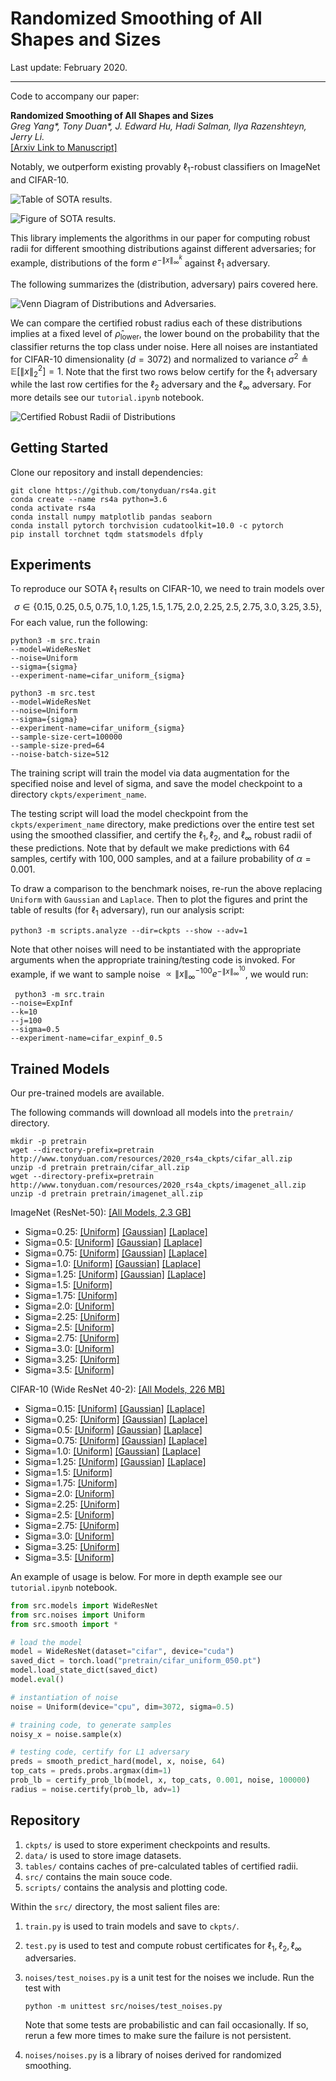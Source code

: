 # Randomized Smoothing of All Shapes and Sizes

Last update: February 2020.

---

Code to accompany our paper:

**Randomized Smoothing of All Shapes and Sizes**  
*Greg Yang\*, Tony Duan\*, J. Edward Hu, Hadi Salman, Ilya Razenshteyn, Jerry Li.*  
[[Arxiv Link to Manuscript]](https://arxiv.org/abs/2002.08118)

Notably, we outperform existing provably $\ell_1$-robust classifiers on ImageNet and CIFAR-10.

![Table of SOTA results.](svgs/table.png)

![Figure of SOTA results.](svgs/envelopes.png)

This library implements the algorithms in our paper for computing robust radii for different smoothing distributions against different adversaries; for example, distributions of the form $e^{-\|x\|_\infty^k}$ against $\ell_1$ adversary.

The following summarizes the (distribution, adversary) pairs covered here.

![Venn Diagram of Distributions and Adversaries.](svgs/DistributionVenn.png)

We can compare the certified robust radius each of these distributions implies at a fixed level of $\hat\rho_\mathrm{lower}$, the lower bound on the probability that the classifier returns the top class under noise. Here all noises are instantiated for CIFAR-10 dimensionality ($d=3072$) and normalized to variance $\sigma^2 \triangleq \mathbb{E}[\|x\|_2^2]=1$. Note that the first two rows below certify for the $\ell_1$ adversary while the last row certifies for the $\ell_2$ adversary and the $\ell_\infty$ adversary. For more details see our `tutorial.ipynb` notebook.

![Certified Robust Radii of Distributions](svgs/robust-radii.png)

## Getting Started

Clone our repository and install dependencies:

```shell
git clone https://github.com/tonyduan/rs4a.git
conda create --name rs4a python=3.6
conda activate rs4a
conda install numpy matplotlib pandas seaborn 
conda install pytorch torchvision cudatoolkit=10.0 -c pytorch
pip install torchnet tqdm statsmodels dfply
```

## Experiments

To reproduce our SOTA $\ell_1$ results on CIFAR-10, we need to train models over 
$$
\sigma \in \{0.15, 0.25, 0.5, 0.75, 1.0, 1.25, 1.5, 1.75,2.0,2.25, 2.5,2.75, 3.0,3.25,3.5\},
$$
For each value, run the following:

```shell
python3 -m src.train
--model=WideResNet
--noise=Uniform
--sigma={sigma}
--experiment-name=cifar_uniform_{sigma}

python3 -m src.test
--model=WideResNet
--noise=Uniform
--sigma={sigma}
--experiment-name=cifar_uniform_{sigma}
--sample-size-cert=100000
--sample-size-pred=64
--noise-batch-size=512
```

The training script will train the model via data augmentation for the specified noise and level of sigma, and save the model checkpoint to a directory `ckpts/experiment_name`.

The testing script will load the model checkpoint from the `ckpts/experiment_name` directory, make predictions over the entire test set using the smoothed classifier, and certify the $\ell_1, \ell_2,$ and $\ell_\infty$ robust radii of these predictions. Note that by default we make predictions with $64$ samples, certify with $100,000$ samples, and at a failure probability of $\alpha=0.001$.

To draw a comparison to the benchmark noises, re-run the above replacing `Uniform` with `Gaussian` and `Laplace`. Then to plot the figures and print the table of results (for $\ell_1$ adversary), run our analysis script:

```shell
python3 -m scripts.analyze --dir=ckpts --show --adv=1
```

Note that other noises will need to be instantiated with the appropriate arguments when the appropriate training/testing code is invoked. For example, if we want to sample noise $\propto \|x\|_\infty^{-100}e^{-\|x\|_\infty^{10}}$, we would run:

```shell
 python3 -m src.train
--noise=ExpInf
--k=10
--j=100
--sigma=0.5
--experiment-name=cifar_expinf_0.5
```

## Trained Models

Our pre-trained models are available. 

The following commands will download all models into the `pretrain/` directory. 

```shell
mkdir -p pretrain
wget --directory-prefix=pretrain http://www.tonyduan.com/resources/2020_rs4a_ckpts/cifar_all.zip
unzip -d pretrain pretrain/cifar_all.zip
wget --directory-prefix=pretrain http://www.tonyduan.com/resources/2020_rs4a_ckpts/imagenet_all.zip
unzip -d pretrain pretrain/imagenet_all.zip
```

ImageNet (ResNet-50): [[All Models, 2.3 GB]](http://www.tonyduan.com/resources/2020_rs4a_ckpts/imagenet_all.zip)

- Sigma=0.25: [[Uniform]](http://www.tonyduan.com/resources/2020_rs4a_ckpts/imagenet_uniform_025.pt) [[Gaussian]](http://www.tonyduan.com/resources/2020_rs4a_ckpts/imagenet_gaussian_025.pt) [[Laplace]](http://www.tonyduan.com/resources/2020_rs4a_ckpts/imagenet_laplace_025.pt)
- Sigma=0.5: [[Uniform]](http://www.tonyduan.com/resources/2020_rs4a_ckpts/imagenet_uniform_050.pt) [[Gaussian]](http://www.tonyduan.com/resources/2020_rs4a_ckpts/imagenet_gaussian_050.pt) [[Laplace]](http://www.tonyduan.com/resources/2020_rs4a_ckpts/imagenet_laplace_050.pt)
- Sigma=0.75: [[Uniform]](http://www.tonyduan.com/resources/2020_rs4a_ckpts/imagenet_uniform_075.pt) [[Gaussian]](http://www.tonyduan.com/resources/2020_rs4a_ckpts/imagenet_gaussian_075.pt) [[Laplace]](http://www.tonyduan.com/resources/2020_rs4a_ckpts/imagenet_laplace_075.pt)
- Sigma=1.0: [[Uniform]](http://www.tonyduan.com/resources/2020_rs4a_ckpts/imagenet_uniform_100.pt) [[Gaussian]](http://www.tonyduan.com/resources/2020_rs4a_ckpts/imagenet_gaussian_100.pt) [[Laplace]](http://www.tonyduan.com/resources/2020_rs4a_ckpts/imagenet_laplace_100.pt)
- Sigma=1.25: [[Uniform]](http://www.tonyduan.com/resources/2020_rs4a_ckpts/imagenet_uniform_125.pt) [[Gaussian]](http://www.tonyduan.com/resources/2020_rs4a_ckpts/imagenet_gaussian_125.pt) [[Laplace]](http://www.tonyduan.com/resources/2020_rs4a_ckpts/imagenet_laplace_125.pt)
- Sigma=1.5: [[Uniform]](http://www.tonyduan.com/resources/2020_rs4a_ckpts/imagenet_uniform_150.pt)
- Sigma=1.75: [[Uniform]](http://www.tonyduan.com/resources/2020_rs4a_ckpts/imagenet_uniform_175.pt)
- Sigma=2.0: [[Uniform]](http://www.tonyduan.com/resources/2020_rs4a_ckpts/imagenet_uniform_200.pt)
- Sigma=2.25: [[Uniform]](http://www.tonyduan.com/resources/2020_rs4a_ckpts/imagenet_uniform_225.pt)
- Sigma=2.5: [[Uniform]](http://www.tonyduan.com/resources/2020_rs4a_ckpts/imagenet_uniform_250.pt)
- Sigma=2.75: [[Uniform]](http://www.tonyduan.com/resources/2020_rs4a_ckpts/imagenet_uniform_275.pt)
- Sigma=3.0: [[Uniform]](http://www.tonyduan.com/resources/2020_rs4a_ckpts/imagenet_uniform_300.pt)
- Sigma=3.25: [[Uniform]](http://www.tonyduan.com/resources/2020_rs4a_ckpts/imagenet_uniform_325.pt)
- Sigma=3.5: [[Uniform]](http://www.tonyduan.com/resources/2020_rs4a_ckpts/imagenet_uniform_350.pt)

CIFAR-10 (Wide ResNet 40-2): [[All Models,  226 MB]](http://www.tonyduan.com/resources/2020_rs4a_ckpts/cifar_all.zip)

- Sigma=0.15: [[Uniform]](http://www.tonyduan.com/resources/2020_rs4a_ckpts/cifar_uniform_015.pt) [[Gaussian]](http://www.tonyduan.com/resources/2020_rs4a_ckpts/cifar_gaussian_015.pt) [[Laplace]](http://www.tonyduan.com/resources/2020_rs4a_ckpts/cifar_laplace_015.pt)
- Sigma=0.25: [[Uniform]](http://www.tonyduan.com/resources/2020_rs4a_ckpts/cifar_uniform_025.pt) [[Gaussian]](http://www.tonyduan.com/resources/2020_rs4a_ckpts/cifar_gaussian_025.pt) [[Laplace]](http://www.tonyduan.com/resources/2020_rs4a_ckpts/cifar_laplace_025.pt)
- Sigma=0.5: [[Uniform]](http://www.tonyduan.com/resources/2020_rs4a_ckpts/cifar_uniform_050.pt) [[Gaussian]](http://www.tonyduan.com/resources/2020_rs4a_ckpts/cifar_gaussian_050.pt) [[Laplace]](http://www.tonyduan.com/resources/2020_rs4a_ckpts/cifar_laplace_050.pt)
- Sigma=0.75: [[Uniform]](http://www.tonyduan.com/resources/2020_rs4a_ckpts/cifar_uniform_075.pt) [[Gaussian]](http://www.tonyduan.com/resources/2020_rs4a_ckpts/cifar_gaussian_075.pt) [[Laplace]](http://www.tonyduan.com/resources/2020_rs4a_ckpts/cifar_laplace_075.pt)
- Sigma=1.0: [[Uniform]](http://www.tonyduan.com/resources/2020_rs4a_ckpts/cifar_uniform_100.pt) [[Gaussian]](http://www.tonyduan.com/resources/2020_rs4a_ckpts/cifar_gaussian_100.pt) [[Laplace]](http://www.tonyduan.com/resources/2020_rs4a_ckpts/cifar_laplace_100.pt)
- Sigma=1.25: [[Uniform]](http://www.tonyduan.com/resources/2020_rs4a_ckpts/cifar_uniform_125.pt) [[Gaussian]](http://www.tonyduan.com/resources/2020_rs4a_ckpts/cifar_gaussian_125.pt) [[Laplace]](http://www.tonyduan.com/resources/2020_rs4a_ckpts/cifar_laplace_125.pt)
- Sigma=1.5: [[Uniform]](http://www.tonyduan.com/resources/2020_rs4a_ckpts/cifar_uniform_150.pt)
- Sigma=1.75: [[Uniform]](http://www.tonyduan.com/resources/2020_rs4a_ckpts/cifar_uniform_175.pt)
- Sigma=2.0: [[Uniform]](http://www.tonyduan.com/resources/2020_rs4a_ckpts/cifar_uniform_200.pt)
- Sigma=2.25: [[Uniform]](http://www.tonyduan.com/resources/2020_rs4a_ckpts/cifar_uniform_225.pt)
- Sigma=2.5: [[Uniform]](http://www.tonyduan.com/resources/2020_rs4a_ckpts/cifar_uniform_250.pt)
- Sigma=2.75: [[Uniform]](http://www.tonyduan.com/resources/2020_rs4a_ckpts/cifar_uniform_275.pt)
- Sigma=3.0: [[Uniform]](http://www.tonyduan.com/resources/2020_rs4a_ckpts/cifar_uniform_300.pt)
- Sigma=3.25: [[Uniform]](http://www.tonyduan.com/resources/2020_rs4a_ckpts/cifar_uniform_325.pt)
- Sigma=3.5: [[Uniform]](http://www.tonyduan.com/resources/2020_rs4a_ckpts/cifar_uniform_350.pt)

An example of usage is below. For more in depth example see our `tutorial.ipynb` notebook.

```python
from src.models import WideResNet
from src.noises import Uniform
from src.smooth import *

# load the model
model = WideResNet(dataset="cifar", device="cuda")
saved_dict = torch.load("pretrain/cifar_uniform_050.pt")
model.load_state_dict(saved_dict)
model.eval()

# instantiation of noise
noise = Uniform(device="cpu", dim=3072, sigma=0.5)

# training code, to generate samples
noisy_x = noise.sample(x)

# testing code, certify for L1 adversary
preds = smooth_predict_hard(model, x, noise, 64)
top_cats = preds.probs.argmax(dim=1)
prob_lb = certify_prob_lb(model, x, top_cats, 0.001, noise, 100000)
radius = noise.certify(prob_lb, adv=1)
```

## Repository

1. `ckpts/` is used to store experiment checkpoints and results.
2. `data/` is used to store image datasets.
4. `tables/` contains caches of pre-calculated tables of certified radii.
5. `src/` contains the main souce code.
6. `scripts/` contains the analysis and plotting code.

Within the `src/` directory, the most salient files are:

1. `train.py` is used to train models and save to `ckpts/`.
2. `test.py` is used to test and compute robust certificates for $\ell_1,\ell_2,\ell_\infty$ adversaries.
3. `noises/test_noises.py` is  a unit test for the noises we include. Run the test with
  
	```python -m unittest src/noises/test_noises.py```
	
    Note that some tests are probabilistic and can fail occasionally.
    If so, rerun a few more times to make sure the failure is not persistent.

4. `noises/noises.py` is a library of noises derived for randomized smoothing.